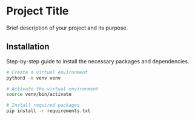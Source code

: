 # Project Title

Brief description of your project and its purpose.

## Installation

Step-by-step guide to install the necessary packages and dependencies.

```bash
# Create a virtual environment
python3 -m venv venv

# Activate the virtual environment
source venv/bin/activate

# Install required packages
pip install -r requirements.txt
